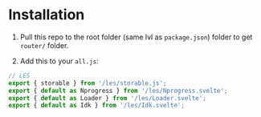 # Installation

1. Pull this repo to the root folder (same lvl as `package.json`) folder to get `router/` folder.

2. Add this to your `all.js`:

```js
// LES
export { storable } from '/les/storable.js';
export { default as Nprogress } from '/les/Nprogress.svelte';
export { default as Loader } from '/les/Loader.svelte';
export { default as Idk } from '/les/Idk.svelte';
```